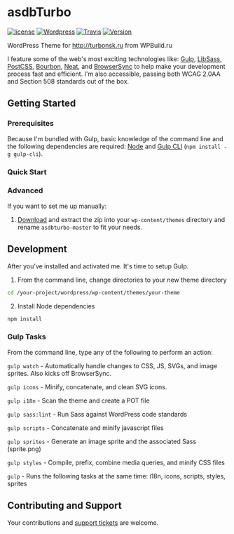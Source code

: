 asdbTurbo
===

[![license](https://img.shields.io/badge/License-GPL2%2B-blue.svg)](https://github.com/asdbthemes/asdbturbo/blob/master/LICENSE)
[![Wordpress](https://img.shields.io/badge/Wordpress-4.6.1%20tested-green.svg)]()
[![Travis](https://travis-ci.org/asdbthemes/asdbturbo.svg?branch=master)](https://travis-ci.org/asdbthemes/asdbturbo)
[![Version](https://img.shields.io/badge/Version-1.0.0-red.svg)]()





WordPress Theme for http://turbonsk.ru from WPBuild.ru

I feature some of the web's most exciting technologies like: [Gulp](http://gulpjs.com/), [LibSass](http://sass-lang.com/), [PostCSS](https://github.com/postcss/postcss), [Bourbon](http://bourbon.io/), [Neat](http://neat.bourbon.io/), and [BrowserSync](https://www.browsersync.io/) to help make your development process fast and efficient. I'm also accessible, passing both WCAG 2.0AA and Section 508 standards out of the box.

## Getting Started

### Prerequisites

Because I'm bundled with Gulp, basic knowledge of the command line and the following dependencies are required: [Node](http://nodejs.org/) and [Gulp CLI](https://github.com/gulpjs/gulp-cli) (`npm install -g gulp-cli`).

### Quick Start


### Advanced

If you want to set me up manually:

1) [Download](https://github.com/asdbtheme/asdbturbo/archive/master.zip) and extract the zip into your `wp-content/themes` directory and rename `asdbturbo-master` to fit your needs.


## Development

After you've installed and activated me. It's time to setup Gulp.

1) From the command line, change directories to your new theme directory

```bash
cd /your-project/wordpress/wp-content/themes/your-theme
```

2) Install Node dependencies

```bash
npm install
```

### Gulp Tasks

From the command line, type any of the following to perform an action:

`gulp watch` - Automatically handle changes to CSS, JS, SVGs, and image sprites. Also kicks off BrowserSync.

`gulp icons` - Minify, concatenate, and clean SVG icons.

`gulp i18n` - Scan the theme and create a POT file

`gulp sass:lint` - Run Sass against WordPress code standards

`gulp scripts` - Concatenate and minify javascript files

`gulp sprites` - Generate an image sprite and the associated Sass (sprite.png)

`gulp styles` - Compile, prefix, combine media queries, and minify CSS files

`gulp` - Runs the following tasks at the same time: i18n, icons, scripts, styles, sprites

## Contributing and Support

Your contributions and [support tickets](https://github.com/asdbthemes/asdbturbo/issues) are welcome.
